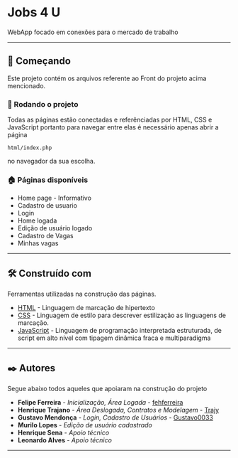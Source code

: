 # Jobs 4 U

WebApp focado em conexões para o mercado de trabalho

---

## 🚀 Começando

Este projeto contém os arquivos referente ao Front do projeto acima mencionado.

### 🔧 Rodando o projeto

Todas as páginas estão conectadas e referênciadas por HTML, CSS e JavaScript portanto para navegar entre elas é necessário apenas abrir a página

```
html/index.php
```

no navegador da sua escolha.

### 🏠 Páginas disponíveis

- Home page - Informativo
- Cadastro de usuario
- Login
- Home logada
- Edição de usuário logado
- Cadastro de Vagas
- Minhas vagas

---

## 🛠️ Construído com

Ferramentas utilizadas na construção das páginas.

- [HTML](https://developer.mozilla.org/pt-BR/docs/Web/HTML) - Linguagem de marcação de hipertexto
- [CSS](https://developer.mozilla.org/pt-BR/docs/Web/CSS) - Linguagem de estilo para descrever estilização as linguagens de marcação.
- [JavaScript](https://developer.mozilla.org/pt-BR/docs/Web/JavaScript) - Linguagem de programação interpretada estruturada, de script em alto nível com tipagem dinâmica fraca e multiparadigma

---

## ✒️ Autores

Segue abaixo todos aqueles que apoiaram na construção do projeto

- **Felipe Ferreira** - _Inicialização, Área Logada_ - [fehferreira](https://github.com/fehferreira)
- **Henrique Trajano** - _Área Deslogada, Contratos e Modelagem_ - [Trajy](https://github.com/Trajy)
- **Gustavo Mendonça** - _Login, Cadastro de Usuários_ - [Gustavo0033](https://github.com/Gustavo0033)
- **Murilo Lopes** - _Edição de usuário cadastrado_
- **Henrique Sena** - _Apoio técnico_
- **Leonardo Alves** - _Apoio técnico_

---
